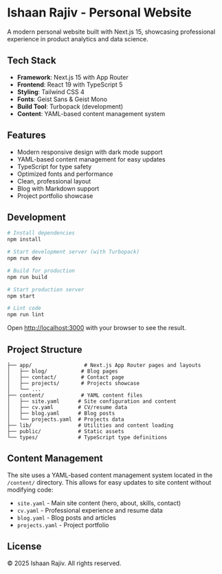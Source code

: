 # Ishaan Rajiv - Personal Website

A modern personal website built with Next.js 15, showcasing professional experience in product analytics and data science.

## Tech Stack

- **Framework**: Next.js 15 with App Router
- **Frontend**: React 19 with TypeScript 5
- **Styling**: Tailwind CSS 4
- **Fonts**: Geist Sans & Geist Mono
- **Build Tool**: Turbopack (development)
- **Content**: YAML-based content management system

## Features

- Modern responsive design with dark mode support
- YAML-based content management for easy updates
- TypeScript for type safety
- Optimized fonts and performance
- Clean, professional layout
- Blog with Markdown support
- Project portfolio showcase

## Development

```bash
# Install dependencies
npm install

# Start development server (with Turbopack)
npm run dev

# Build for production
npm run build

# Start production server
npm start

# Lint code
npm run lint
```

Open [http://localhost:3000](http://localhost:3000) with your browser to see the result.

## Project Structure

```
├── app/                 # Next.js App Router pages and layouts
│   ├── blog/           # Blog pages
│   ├── contact/        # Contact page
│   ├── projects/       # Projects showcase
│   └── ...
├── content/            # YAML content files
│   ├── site.yaml      # Site configuration and content
│   ├── cv.yaml        # CV/resume data
│   ├── blog.yaml      # Blog posts
│   └── projects.yaml  # Projects data
├── lib/               # Utilities and content loading
├── public/            # Static assets
└── types/             # TypeScript type definitions
```

## Content Management

The site uses a YAML-based content management system located in the `/content/` directory. This allows for easy updates to site content without modifying code:

- `site.yaml` - Main site content (hero, about, skills, contact)
- `cv.yaml` - Professional experience and resume data
- `blog.yaml` - Blog posts and articles
- `projects.yaml` - Project portfolio

## License

© 2025 Ishaan Rajiv. All rights reserved.
